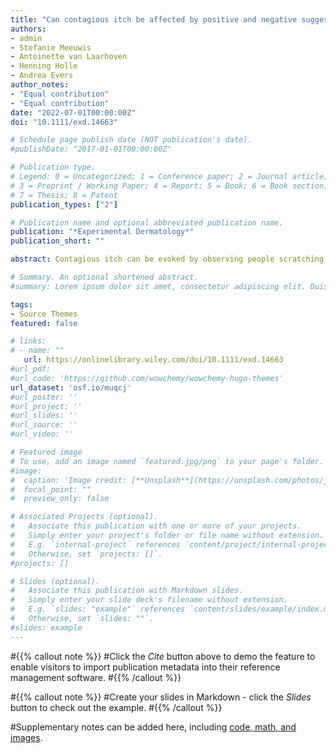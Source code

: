 ```yaml
---
title: "Can contagious itch be affected by positive and negative suggestions?"
authors:
- admin
- Stefanie Meeuwis
- Antoinette van Laarhoven
- Henning Holle
- Andrea Evers 
author_notes:
- "Equal contribution"
- "Equal contribution"
date: "2022-07-01T00:00:00Z"
doi: "10.1111/exd.14663"

# Schedule page publish date (NOT publication's date).
#publishDate: "2017-01-01T00:00:00Z"

# Publication type.
# Legend: 0 = Uncategorized; 1 = Conference paper; 2 = Journal article;
# 3 = Preprint / Working Paper; 4 = Report; 5 = Book; 6 = Book section;
# 7 = Thesis; 8 = Patent
publication_types: ["2"]

# Publication name and optional abbreviated publication name.
publication: "*Experimental Dermatology*"
publication_short: ""

abstract: Contagious itch can be evoked by observing people scratching. Verbal suggestions about to-be-received itch can influence itch intensity, as shown by placebo research, but it is unknown whether this extends to contagious itch. The current study aimed to replicate prior findings that listening to scratching and rubbing sounds elicits contagious itch, and to investigate whether suggestions can modulate this process. Healthy participants (n = 140) received positive or negative suggestions about itch in response to the sounds (aimed to decrease or increase expected itch, respectively), or no specific suggestions as a control. Participants listened to a number of audio fragments with scratching and rubbing sounds. The amount of expected itch as well as itch sensation after each audio fragment were measured by self-report. Suggestions had no effect on the expected itch. Both rubbing and scratching sounds significantly elicited itch in all groups. Scratching sounds induced more itch than rubbing sounds exclusively in the control group. These findings indicate that short suggestions might be not effective enough to modify the expectations of people regarding contagious itch. Furthermore, suggestions modulate contagious itch to some degree, but not in the hypothesized direction. Potential similarities and differences in the neurobiological mechanisms of contagious itch and nocebo effects are discussed.

# Summary. An optional shortened abstract.
#summary: Lorem ipsum dolor sit amet, consectetur adipiscing elit. Duis posuere tellus ac convallis placerat. Proin tincidunt magna sed ex sollicitudin condimentum.

tags:
- Source Themes
featured: false

# links:
# - name: ""
   url: https://onlinelibrary.wiley.com/doi/10.1111/exd.14663
#url_pdf: 
#url_code: 'https://github.com/wowchemy/wowchemy-hugo-themes'
url_dataset: 'osf.io/muqcj'
#url_poster: ''
#url_project: ''
#url_slides: ''
#url_source: ''
#url_video: ''

# Featured image
# To use, add an image named `featured.jpg/png` to your page's folder. 
#image:
#  caption: 'Image credit: [**Unsplash**](https://unsplash.com/photos/jdD8gXaTZsc)'
#  focal_point: ""
#  preview_only: false

# Associated Projects (optional).
#   Associate this publication with one or more of your projects.
#   Simply enter your project's folder or file name without extension.
#   E.g. `internal-project` references `content/project/internal-project/index.md`.
#   Otherwise, set `projects: []`.
#projects: []

# Slides (optional).
#   Associate this publication with Markdown slides.
#   Simply enter your slide deck's filename without extension.
#   E.g. `slides: "example"` references `content/slides/example/index.md`.
#   Otherwise, set `slides: ""`.
#slides: example
---
```


#{{% callout note %}}
#Click the *Cite* button above to demo the feature to enable visitors to import publication metadata into their reference management software.
#{{% /callout %}}

#{{% callout note %}}
#Create your slides in Markdown - click the *Slides* button to check out the example.
#{{% /callout %}}

#Supplementary notes can be added here, including [code, math, and images](https://wowchemy.com/docs/writing-markdown-latex/).
